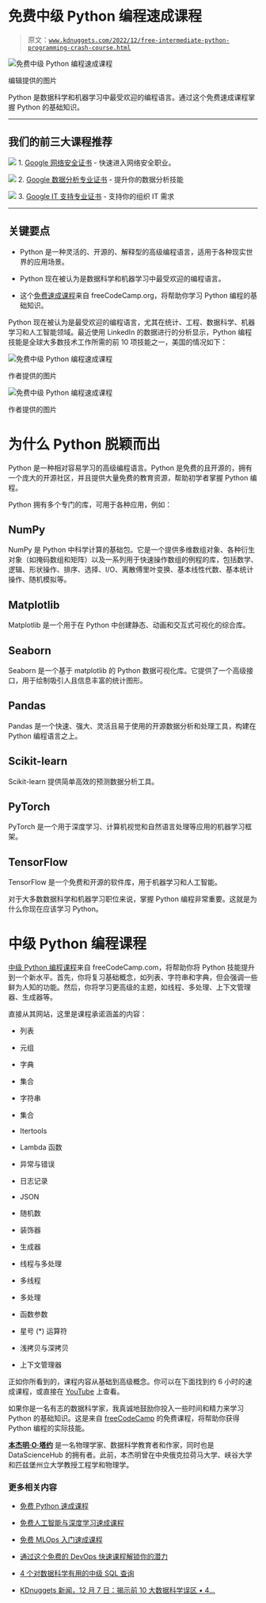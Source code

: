 # 免费中级 Python 编程速成课程

> 原文：[`www.kdnuggets.com/2022/12/free-intermediate-python-programming-crash-course.html`](https://www.kdnuggets.com/2022/12/free-intermediate-python-programming-crash-course.html)

![免费中级 Python 编程速成课程](img/5c73df9e38b142863ad2f8098a911b5c.png)

编辑提供的图片

Python 是数据科学和机器学习中最受欢迎的编程语言。通过这个免费速成课程掌握 Python 的基础知识。

* * *

## 我们的前三大课程推荐

![](img/0244c01ba9267c002ef39d4907e0b8fb.png) 1\. [Google 网络安全证书](https://www.kdnuggets.com/google-cybersecurity) - 快速进入网络安全职业。

![](img/e225c49c3c91745821c8c0368bf04711.png) 2\. [Google 数据分析专业证书](https://www.kdnuggets.com/google-data-analytics) - 提升你的数据分析技能

![](img/0244c01ba9267c002ef39d4907e0b8fb.png) 3\. [Google IT 支持专业证书](https://www.kdnuggets.com/google-itsupport) - 支持你的组织 IT 需求

* * *

## 关键要点

+   Python 是一种灵活的、开源的、解释型的高级编程语言，适用于各种现实世界的应用场景。

+   Python 现在被认为是数据科学和机器学习中最受欢迎的编程语言。

+   这个[免费速成课程](https://www.youtube.com/watch?v=HGOBQPFzWKo)来自 freeCodeCamp.org，将帮助你学习 Python 编程的基础知识。

Python 现在被认为是最受欢迎的编程语言，尤其在统计、工程、数据科学、机器学习和人工智能领域。最近使用 LinkedIn 的数据进行的分析显示，Python 编程技能是全球大多数技术工作所需的前 10 项技能之一，美国的情况如下：

![免费中级 Python 编程速成课程](img/181e38224094ea87485147167425a95b.png)

作者提供的图片

![免费中级 Python 编程速成课程](img/0347243dbbb2a11f84e3e2a8e540d3c3.png)

作者提供的图片

# 为什么 Python 脱颖而出

Python 是一种相对容易学习的高级编程语言。Python 是免费的且开源的，拥有一个庞大的开源社区，并且提供大量免费的教育资源，帮助初学者掌握 Python 编程。

Python 拥有多个专门的库，可用于各种应用，例如：

## NumPy

NumPy 是 Python 中科学计算的基础包。它是一个提供多维数组对象、各种衍生对象（如掩码数组和矩阵）以及一系列用于快速操作数组的例程的库，包括数学、逻辑、形状操作、排序、选择、I/O、离散傅里叶变换、基本线性代数、基本统计操作、随机模拟等。

## Matplotlib

Matplotlib 是一个用于在 Python 中创建静态、动画和交互式可视化的综合库。

## Seaborn

Seaborn 是一个基于 matplotlib 的 Python 数据可视化库。它提供了一个高级接口，用于绘制吸引人且信息丰富的统计图形。

## Pandas

Pandas 是一个快速、强大、灵活且易于使用的开源数据分析和处理工具，构建在 Python 编程语言之上。

## Scikit-learn

Scikit-learn 提供简单高效的预测数据分析工具。

## PyTorch

PyTorch 是一个用于深度学习、计算机视觉和自然语言处理等应用的机器学习框架。

## TensorFlow

TensorFlow 是一个免费和开源的软件库，用于机器学习和人工智能。

对于大多数数据科学和机器学习职位来说，掌握 Python 编程非常重要。这就是为什么你现在应该学习 Python。

# 中级 Python 编程课程

[中级 Python 编程课程](https://www.youtube.com/watch?v=HGOBQPFzWKo)来自 freeCodeCamp.com，将帮助你将 Python 技能提升到一个新水平。首先，你将复习基础概念，如列表、字符串和字典，但会强调一些鲜为人知的功能。然后，你将学习更高级的主题，如线程、多处理、上下文管理器、生成器等。

直接从其网站，这里是课程承诺涵盖的内容：

+   列表

+   元组

+   字典

+   集合

+   字符串

+   集合

+   Itertools

+   Lambda 函数

+   异常与错误

+   日志记录

+   JSON

+   随机数

+   装饰器

+   生成器

+   线程与多处理

+   多线程

+   多处理

+   函数参数

+   星号 (*) 运算符

+   浅拷贝与深拷贝

+   上下文管理器

正如你所看到的，课程内容从基础到高级概念。你可以在下面找到约 6 小时的速成课程，或直接在 [YouTube](https://www.youtube.com/watch?v=8124kv-632k) 上查看。

如果你是一名有志的数据科学家，我真诚地鼓励你投入一些时间和精力来学习 Python 的基础知识。这是来自 [freeCodeCamp](https://www.freecodecamp.org/) 的免费课程，将帮助你获得 Python 编程的实际技能。

**[本杰明·O·塔约](https://www.linkedin.com/in/benjamin-o-tayo-ph-d-a2717511/)** 是一名物理学家、数据科学教育者和作家，同时也是 DataScienceHub 的拥有者。此前，本杰明曾在中央俄克拉荷马大学、峡谷大学和匹兹堡州立大学教授工程学和物理学。

### 更多相关内容

+   [免费 Python 速成课程](https://www.kdnuggets.com/2022/07/free-python-crash-course.html)

+   [免费人工智能与深度学习速成课程](https://www.kdnuggets.com/2022/07/free-artificial-intelligence-deep-learning-crash-course.html)

+   [免费 MLOps 入门速成课程](https://www.kdnuggets.com/2022/08/free-mlops-crash-course.html)

+   [通过这个免费的 DevOps 快速课程解锁你的潜力](https://www.kdnuggets.com/2023/03/corise-unlock-potential-with-this-free-devops-crash-course.html)

+   [4 个对数据科学有用的中级 SQL 查询](https://www.kdnuggets.com/2022/12/4-useful-intermediate-sql-queries-data-science.html)

+   [KDnuggets 新闻，12 月 7 日：揭示前 10 大数据科学误区 • 4…](https://www.kdnuggets.com/2022/n47.html)
